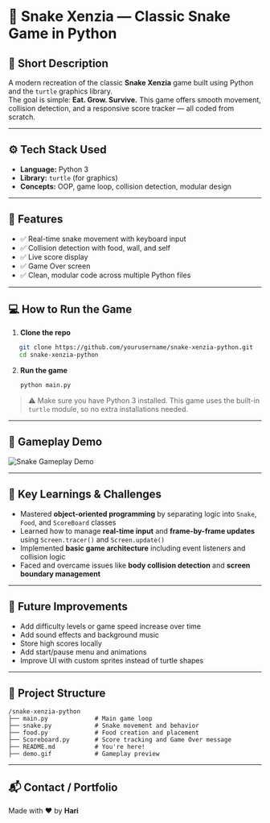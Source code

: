 # 🐍 Snake Xenzia — Classic Snake Game in Python

## 🎯 Short Description

A modern recreation of the classic **Snake Xenzia** game built using Python and the `turtle` graphics library.  
The goal is simple: **Eat. Grow. Survive.**
This game offers smooth movement, collision detection, and a responsive score tracker — all coded from scratch.

---

## ⚙️ Tech Stack Used

- **Language:** Python 3  
- **Library:** `turtle` (for graphics)  
- **Concepts:** OOP, game loop, collision detection, modular design

---

## 🚀 Features

- ✅ Real-time snake movement with keyboard input  
- ✅ Collision detection with food, wall, and self  
- ✅ Live score display  
- ✅ Game Over screen  
- ✅ Clean, modular code across multiple Python files

---

## 💻 How to Run the Game

1. **Clone the repo**

```bash
   git clone https://github.com/yourusername/snake-xenzia-python.git
   cd snake-xenzia-python
````

2. **Run the game**

   ```bash
   python main.py
   ```

> ⚠️ Make sure you have Python 3 installed. This game uses the built-in `turtle` module, so no extra installations needed.

---

## 🎥 Gameplay Demo

![Snake Gameplay Demo](demo.gif)

---

## 🧠 Key Learnings & Challenges

* Mastered **object-oriented programming** by separating logic into `Snake`, `Food`, and `ScoreBoard` classes
* Learned how to manage **real-time input** and **frame-by-frame updates** using `Screen.tracer()` and `Screen.update()`
* Implemented **basic game architecture** including event listeners and collision logic
* Faced and overcame issues like **body collision detection** and **screen boundary management**

---

## 🔮 Future Improvements

* Add difficulty levels or game speed increase over time
* Add sound effects and background music
* Store high scores locally
* Add start/pause menu and animations
* Improve UI with custom sprites instead of turtle shapes

---

## 📁 Project Structure

```
/snake-xenzia-python
├── main.py             # Main game loop
├── snake.py            # Snake movement and behavior
├── food.py             # Food creation and placement
├── Scoreboard.py       # Score tracking and Game Over message
├── README.md           # You're here!
├── demo.gif            # Gameplay preview
```

---

## 📬 Contact / Portfolio

Made with ❤️ by **Hari**
